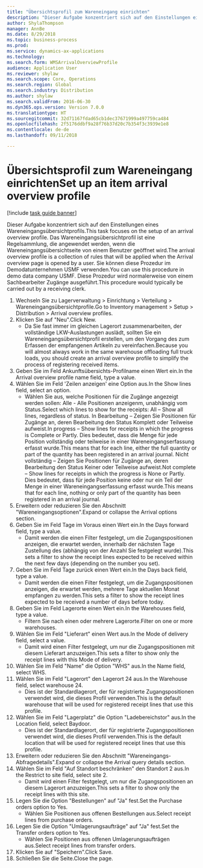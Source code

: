 ```yaml
--- 
title: "Übersichtsprofil zum Wareneingang einrichten"
description: "Dieser Aufgabe konzentriert sich auf den Einstellungen eines Wareneingangsübersichtprofils."
author: ShylaThompson
manager: AnnBe
ms.date: 8/29/2018
ms.topic: business-process
ms.prod: 
ms.service: dynamics-ax-applications
ms.technology: 
ms.search.form: WMSArrivalOverviewProfile
audience: Application User
ms.reviewer: shylaw
ms.search.scope: Core, Operations
ms.search.region: Global
ms.search.industry: Distribution
ms.author: shylaw
ms.search.validFrom: 2016-06-30
ms.dyn365.ops.version: Version 7.0.0
ms.translationtype: HT
ms.sourcegitcommit: 32d71167fdad65cb1dec37671999a497759ca484
ms.openlocfilehash: 2f5176ddbf9a28f76b37d20c7b354f3c3939e1e8
ms.contentlocale: de-de
ms.lasthandoff: 09/11/2018

---
```

# <a name="set-up-an-item-arrival-overview-profile"></a><span data-ttu-id="418c1-103">Übersichtsprofil zum Wareneingang einrichten</span><span class="sxs-lookup"><span data-stu-id="418c1-103">Set up an item arrival overview profile</span></span>

[!include [task guide banner](../../includes/task-guide-banner.md)]

<span data-ttu-id="418c1-104">Dieser Aufgabe konzentriert sich auf den Einstellungen eines Wareneingangsübersichtprofils.</span><span class="sxs-lookup"><span data-stu-id="418c1-104">This task focuses on the setup of an arrival overview profile.</span></span> <span data-ttu-id="418c1-105">Das Wareneingangsübersichtprofil ist eine Regelsammlung, die angewendet werden, wenn die Wareneingangsübersichtseite von einem Benutzer geöffnet wird.</span><span class="sxs-lookup"><span data-stu-id="418c1-105">The arrival overview profile is a collection of rules that will be applied when the Arrival overview page is opened by a user.</span></span> <span data-ttu-id="418c1-106">Sie können diese Prozedur im Demodatunternehmen USMF verwenden.</span><span class="sxs-lookup"><span data-stu-id="418c1-106">You can use this procedure in demo data company USMF.</span></span> <span data-ttu-id="418c1-107">Diese Prozedur wird normalerweise von einem Sachbearbeiter Zugänge ausgeführt.</span><span class="sxs-lookup"><span data-stu-id="418c1-107">This procedure would typically be carried out by a receiving clerk.</span></span>





1. <span data-ttu-id="418c1-108">Wechseln Sie zu Lagerverwaltung > Einrichtung > Verteilung > Wareneingangsübersichtprofile.</span><span class="sxs-lookup"><span data-stu-id="418c1-108">Go to Inventory management > Setup > Distribution > Arrival overview profiles.</span></span>
2. <span data-ttu-id="418c1-109">Klicken Sie auf "Neu".</span><span class="sxs-lookup"><span data-stu-id="418c1-109">Click New.</span></span>
    * <span data-ttu-id="418c1-110">Da Sie fast immer im gleichen Lagerort zusammenarbeiten, der vollständige LKW-Auslastungen auslädt, sollten Sie ein Wareneingangsübersichtprofil erstellen, um den Vorgang des zum Erfassen der empfangenen Artikeln zu vereinfachen.</span><span class="sxs-lookup"><span data-stu-id="418c1-110">Because you will almost always work in the same warehouse offloading full truck loads, you should create an arrival overview profile to simplify the process of registering received items.</span></span>  
3. <span data-ttu-id="418c1-111">Geben Sie im Feld Ankunftsübersichts-Profilname einen Wert ein.</span><span class="sxs-lookup"><span data-stu-id="418c1-111">In the Arrival overview profile name field, type a value.</span></span>
4. <span data-ttu-id="418c1-112">Wählen Sie im Feld 'Zeilen anzeigen' eine Option aus.</span><span class="sxs-lookup"><span data-stu-id="418c1-112">In the Show lines field, select an option.</span></span>
    * <span data-ttu-id="418c1-113">Wählen Sie aus, welche Positionen für die Zugänge angezeigt werden sollen: Alle - Alle Positionen anzeigenm, unabhängig vom Status.</span><span class="sxs-lookup"><span data-stu-id="418c1-113">Select which lines to show for the receipts:   All – Show all lines, regardless of status.</span></span>   <span data-ttu-id="418c1-114">In Bearbeitung – Zeigen Sie Positionen für Zugänge an, deren Bearbeitung den Status Komplett oder Teilweise aufweist.</span><span class="sxs-lookup"><span data-stu-id="418c1-114">In progress – Show lines for receipts in which the progress is Complete or Partly.</span></span> <span data-ttu-id="418c1-115">Dies bedeutet, dass die Menge für jede Position vollständig oder teilweise in einer Wareneingangserfassung erfasst wurde.</span><span class="sxs-lookup"><span data-stu-id="418c1-115">This means that for each line, either the full quantity or part of the quantity has been registered in an arrival journal.</span></span>   <span data-ttu-id="418c1-116">Nicht vollständig – Zeigen Sie Positionen für Zugänge an, deren Bearbeitung den Status Keiner oder Teilweise aufweist.</span><span class="sxs-lookup"><span data-stu-id="418c1-116">Not complete – Show lines for receipts in which the progress is None or Partly.</span></span> <span data-ttu-id="418c1-117">Dies bedeutet, dass für jede Position keine oder nur ein Teil der Menge in einer Wareneingangserfassung erfasst wurde.</span><span class="sxs-lookup"><span data-stu-id="418c1-117">This means that for each line, nothing or only part of the quantity has been registered in an arrival journal.</span></span>  
5. <span data-ttu-id="418c1-118">Erweitern oder reduzieren Sie den Abschnitt "Wareneingangsoptionen".</span><span class="sxs-lookup"><span data-stu-id="418c1-118">Expand or collapse the Arrival options section.</span></span>
6. <span data-ttu-id="418c1-119">Geben Sie im Feld Tage im Voraus einen Wert ein.</span><span class="sxs-lookup"><span data-stu-id="418c1-119">In the Days forward field, type a value.</span></span>
    * <span data-ttu-id="418c1-120">Damit werden die einen Filter festgelegt, um die Zugangspositionen anzeigen, die erwartet werden, innerhalb der nächsten Tage Zustellung des (abhängig von der Anzahl Sie festgelegt wurde).</span><span class="sxs-lookup"><span data-stu-id="418c1-120">This sets a filter to show the receipt lines expected to be received within the next few days (depending on the number you set).</span></span>  
7. <span data-ttu-id="418c1-121">Geben Sie im Feld Tage zurück einen Wert ein.</span><span class="sxs-lookup"><span data-stu-id="418c1-121">In the Days back field, type a value.</span></span>
    * <span data-ttu-id="418c1-122">Damit werden die einen Filter festgelegt, um die Zugangspositionen anzeigen, die erwartet werden, mehrere Tage aktuellen Monat empfangen zu werden.</span><span class="sxs-lookup"><span data-stu-id="418c1-122">This sets a filter to show the receipt lines expected to be received a number of days before today.</span></span>  
8. <span data-ttu-id="418c1-123">Geben Sie im Feld Lagerorte einen Wert ein.</span><span class="sxs-lookup"><span data-stu-id="418c1-123">In the Warehouses field, type a value.</span></span>
    * <span data-ttu-id="418c1-124">Filtern Sie nach einen oder mehrere Lagerorte.</span><span class="sxs-lookup"><span data-stu-id="418c1-124">Filter on one or more warehouses.</span></span>  
9. <span data-ttu-id="418c1-125">Wählen Sie im Feld "Lieferart" einen Wert aus.</span><span class="sxs-lookup"><span data-stu-id="418c1-125">In the Mode of delivery field, select a value.</span></span>
    * <span data-ttu-id="418c1-126">Damit wird einen Filter festgelegt, um nur die Zugangspositionen mit diesem Lieferart anzuzeigen.</span><span class="sxs-lookup"><span data-stu-id="418c1-126">This sets a filter to show only the receipt lines with this Mode of delivery.</span></span>  
10. <span data-ttu-id="418c1-127">Wählen Sie im Feld "Name" die Option "WHS" aus.</span><span class="sxs-lookup"><span data-stu-id="418c1-127">In the Name field, select WHS.</span></span>
11. <span data-ttu-id="418c1-128">Wählen Sie im Feld "Lagerort" den Lagerort 24 aus.</span><span class="sxs-lookup"><span data-stu-id="418c1-128">In the Warehouse field, select warehouse 24.</span></span>
    * <span data-ttu-id="418c1-129">Dies ist der Standardlagerort, der für registrierte Zugangspositionen verwendet wird, die dieses Profil verwenden.</span><span class="sxs-lookup"><span data-stu-id="418c1-129">This is the default warehouse that will be used for registered receipt lines that use this profile.</span></span>  
12. <span data-ttu-id="418c1-130">Wählen Sie im Feld "Lagerplatz" die Option "Ladebereichstor" aus.</span><span class="sxs-lookup"><span data-stu-id="418c1-130">In the Location field, select Baydoor.</span></span>
    * <span data-ttu-id="418c1-131">Dies ist der Standardlagerort, der für registrierte Zugangspositionen verwendet wird, die dieses Profil verwenden.</span><span class="sxs-lookup"><span data-stu-id="418c1-131">This is the default location that will be used for registered receipt lines that use this profile.</span></span>  
13. <span data-ttu-id="418c1-132">Erweitern oder reduzieren Sie den Abschnitt "Wareneingangs-Abfragedetails".</span><span class="sxs-lookup"><span data-stu-id="418c1-132">Expand or collapse the Arrival query details section.</span></span>
14. <span data-ttu-id="418c1-133">Wählen Sie im Feld "Auf Standort beschränken" den Standort 2 aus.</span><span class="sxs-lookup"><span data-stu-id="418c1-133">In the Restrict to site field, select site 2.</span></span>
    * <span data-ttu-id="418c1-134">Damit wird einen Filter festgelegt, um nur die Zugangspositionen an diesem Lagerort anzuzeigen.</span><span class="sxs-lookup"><span data-stu-id="418c1-134">This sets a filter to show only the receipt lines with this site.</span></span>  
15. <span data-ttu-id="418c1-135">Legen Sie die Option "Bestellungen" auf "Ja" fest.</span><span class="sxs-lookup"><span data-stu-id="418c1-135">Set the Purchase orders option to Yes.</span></span>
    * <span data-ttu-id="418c1-136">Wählen Sie Positionen aus offenen Bestellungen aus.</span><span class="sxs-lookup"><span data-stu-id="418c1-136">Select receipt lines from purchase orders.</span></span>  
16. <span data-ttu-id="418c1-137">Legen Sie die Option "Umlagerungsaufträge" auf "Ja" fest.</span><span class="sxs-lookup"><span data-stu-id="418c1-137">Set the Transfer orders option to Yes.</span></span>
    * <span data-ttu-id="418c1-138">Wählen Sie Positionen aus offenen Umlagerungsaufträgen aus.</span><span class="sxs-lookup"><span data-stu-id="418c1-138">Select receipt lines from transfer orders.</span></span>  
17. <span data-ttu-id="418c1-139">Klicken Sie auf "Speichern".</span><span class="sxs-lookup"><span data-stu-id="418c1-139">Click Save.</span></span>
18. <span data-ttu-id="418c1-140">Schließen Sie die Seite.</span><span class="sxs-lookup"><span data-stu-id="418c1-140">Close the page.</span></span>


